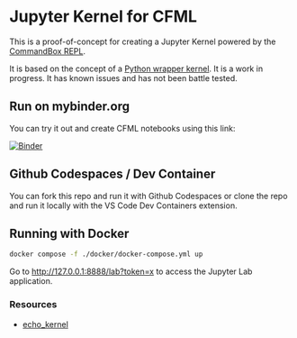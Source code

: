 # Jupyter Kernel for CFML

This is a proof-of-concept for creating a Jupyter Kernel powered by the [CommandBox REPL](https://commandbox.ortusbooks.com/usage/repl). 

It is based on the concept of a [Python wrapper kernel](https://jupyter-client.readthedocs.io/en/latest/wrapperkernels.html). It is a work in progress. It has known issues and has not been battle tested.

## Run on mybinder.org

You can try it out and create CFML notebooks using this link:

[![Binder](https://mybinder.org/badge_logo.svg)](https://mybinder.org/v2/gh/jsteinshouer/cfml-jupyter-kernel/main?urlpath=/tree)

## Github Codespaces / Dev Container

You can fork this repo and run it with Github Codespaces or clone the repo and run it locally with the VS Code Dev Containers extension.
## Running with Docker

```bash
docker compose -f ./docker/docker-compose.yml up
```

Go to http://127.0.0.1:8888/lab?token=x to access the Jupyter Lab application.


### Resources

- [echo_kernel](https://github.com/jupyter/echo_kernel)